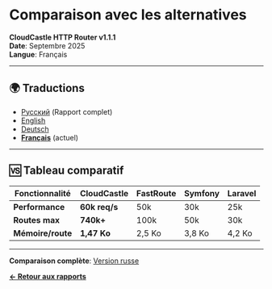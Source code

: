 # Comparaison avec les alternatives

**CloudCastle HTTP Router v1.1.1**  
**Date**: Septembre 2025  
**Langue**: Français

---

## 🌍 Traductions

- [Русский](../../ru/reports/comparison.md) (Rapport complet)
- [English](../../en/reports/comparison.md)
- [Deutsch](../../de/reports/comparison.md)
- **[Français](comparison.md)** (actuel)

---

## 🆚 Tableau comparatif

| Fonctionnalité | CloudCastle | FastRoute | Symfony | Laravel |
|----------------|-------------|-----------|---------|---------|
| **Performance** | **60k req/s** | 50k | 30k | 25k |
| **Routes max** | **740k+** | 100k | 50k | 30k |
| **Mémoire/route** | **1,47 Ko** | 2,5 Ko | 3,8 Ko | 4,2 Ko |

---

**Comparaison complète**: [Version russe](../../ru/reports/comparison.md)

**[← Retour aux rapports](tests.md)**

